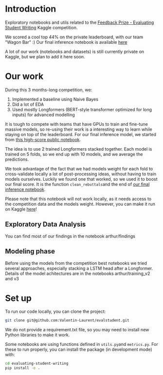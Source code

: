 # Introduction
Exploratory notebooks and utils related to the [Feedback Prize - Evaluating Student Writing](https://kaggle.com/c/feedback-prize-2021) Kaggle competition.

We scored a cool top 44% on the private leaderboard, with our team "Wagon Bar" :) Our final inference notebook is available [here](https://www.kaggle.com/code/valentinlaurent2/two-longformers-inference)

A lot of our work (notebooks and datasets) is still currently private on Kaggle, but we plan to add it here soon.

# Our work
During this 3 months-long competition, we:
1. Implemented a baseline using Naive Bayes
2. Did a lot of EDA
2. Used mostly Longformers (BERT-style transformer optimized for long inputs) for advanced modelling

It is tough to compete with teams that have GPUs to train and fine-tune massive models, so re-using their work is a interesting way to learn while staying on top of the leaderboard. For our final inference model, we started from [this high-score public notebook](https://www.kaggle.com/code/abhishek/two-longformers-are-better-than-1).

The idea is to use 2 trained Longformers stacked together. Each model is trained on 5 folds, so we end up with 10 models, and we average the predictions.

We took advantage of the fact that we had models weight for each fold to cross-validate locally a lot of post-processing ideas, without having to train models ourselves. Luckily we found one that worked, so we used it to boost our final score. It is the function `clean_rebuttals`and the end of [our final inference notebook](https://github.com/Valentin-Laurent/evalstudent/blob/master/notebooks/two-longformers-inference.ipynb).

Please note that this notebook will not work locally, as it needs access to the competition data and the models weight. However, you can make it run on Kaggle [here](https://www.kaggle.com/code/valentinlaurent2/two-longformers-inference/data)!


## Exploratory Data Analysis 
You can find most of our findings in the notebook arthur/findings

## Modeling phase 
Before using the models from the competition best notebooks we tried several approaches, especially stacking a LSTM head after a Longformer. Details of the model achitectures are in the notebooks arthur/training_v2 and v3

# Set up
To run our code locally, you can clone the project:
```bash
git clone git@github.com:Valentin-Laurent/evalstudent.git
```

We do not provide a requirement.txt file, so you may need to install new Python libraries to make it work.

Some notebooks are using functions defined in `utils.py`and `metrics.py`. For these to run properly, you can install the package (in development mode) with:

```bash
cd evaluating-student-writing
pip install -e .
```
